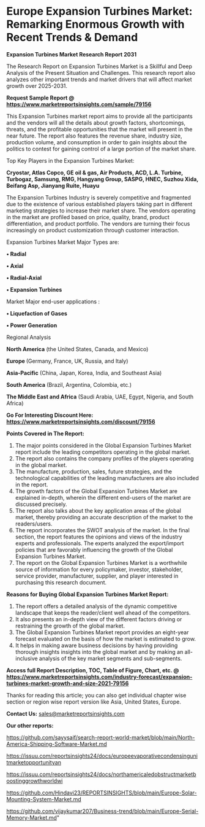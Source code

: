 # Europe Expansion Turbines Market: Remarking Enormous Growth with Recent Trends & Demand

<strong>Expansion Turbines Market Research Report 2031</strong>

The Research Report on Expansion Turbines Market is a Skillful and Deep Analysis of the Present Situation and Challenges. This research report also analyzes other important trends and market drivers that will affect market growth over 2025-2031.

<strong>Request Sample Report @ <a href=https://www.marketreportsinsights.com/sample/79156>https://www.marketreportsinsights.com/sample/79156</a></strong>

This Expansion Turbines market report aims to provide all the participants and the vendors will all the details about growth factors, shortcomings, threats, and the profitable opportunities that the market will present in the near future. The report also features the revenue share, industry size, production volume, and consumption in order to gain insights about the politics to contest for gaining control of a large portion of the market share.

Top Key Players in the Expansion Turbines Market:

<strong>Cryostar, Atlas Copco, GE oil & gas, Air Products, ACD, L.A. Turbine, Turbogaz, Samsung, RMG, Hangyang Group, SASPG, HNEC, Suzhou Xida, Beifang Asp, Jianyang Ruite, Huayu</strong>

The Expansion Turbines Industry is severely competitive and fragmented due to the existence of various established players taking part in different marketing strategies to increase their market share. The vendors operating in the market are profiled based on price, quality, brand, product differentiation, and product portfolio. The vendors are turning their focus increasingly on product customization through customer interaction.

Expansion Turbines Market Major Types are:

<strong>• Radial

• Axial

• Radial-Axial

• Expansion Turbines</strong>

Market Major end-user applications :

<strong>• Liquefaction of Gases

• Power Generation</strong>

Regional Analysis

</u><strong><b>North America</b></strong> (the United States, Canada, and Mexico)

<strong><b>Europe </b></strong>(Germany, France, UK, Russia, and Italy)

<strong><b>Asia-Pacific</b></strong> (China, Japan, Korea, India, and Southeast Asia)

<strong><b>South America</b></strong> (Brazil, Argentina, Colombia, etc.)

<strong><b>The Middle East and Africa</b></strong> (Saudi Arabia, UAE, Egypt, Nigeria, and South Africa)

<strong>Go For Interesting Discount Here: <a href=https://www.marketreportsinsights.com/discount/79156>https://www.marketreportsinsights.com/discount/79156</a></strong>

<strong>Points Covered in The Report:</strong>
<ol>
  <li>The major points considered in the Global Expansion Turbines Market report include the leading competitors operating in the global market.</li>
  <li>The report also contains the company profiles of the players operating in the global market.</li>
  <li>The manufacture, production, sales, future strategies, and the technological capabilities of the leading manufacturers are also included in the report.</li>
  <li>The growth factors of the Global Expansion Turbines Market are explained in-depth, wherein the different end-users of the market are discussed precisely.</li>
  <li>The report also talks about the key application areas of the global market, thereby providing an accurate description of the market to the readers/users.</li>
  <li>The report incorporates the SWOT analysis of the market. In the final section, the report features the opinions and views of the industry experts and professionals. The experts analyzed the export/import policies that are favorably influencing the growth of the Global Expansion Turbines Market.</li>
  <li>The report on the Global Expansion Turbines Market is a worthwhile source of information for every policymaker, investor, stakeholder, service provider, manufacturer, supplier, and player interested in purchasing this research document.</li>
</ol>
<strong>Reasons for Buying Global Expansion Turbines Market Report:</strong>

<ol>
  <li>The report offers a detailed analysis of the dynamic competitive landscape that keeps the reader/client well ahead of the competitors.</li>
  <li>It also presents an in-depth view of the different factors driving or restraining the growth of the global market.</li>
  <li>The Global Expansion Turbines Market report provides an eight-year forecast evaluated on the basis of how the market is estimated to grow.</li>
  <li>It helps in making aware business decisions by having providing thorough insights insights into the global market and by making an all-inclusive analysis of the key market segments and sub-segments.</li>
</ol>
<strong>Access full Report Description, TOC, Table of Figure, Chart, etc. @ <a href=https://www.marketreportsinsights.com/industry-forecast/expansion-turbines-market-growth-and-size-2021-79156>https://www.marketreportsinsights.com/industry-forecast/expansion-turbines-market-growth-and-size-2021-79156</a></strong>


Thanks for reading this article; you can also get individual chapter wise section or region wise report version like Asia, United States, Europe.

<strong>Contact Us:</strong>
sales@marketreportsinsights.com

<strong>Our other reports:</strong>

<a href=https://github.com/sayysaif/search-report-world-market/blob/main/North-America-Shipping-Software-Market.md>https://github.com/sayysaif/search-report-world-market/blob/main/North-America-Shipping-Software-Market.md</a>

<a href=https://issuu.com/reportsinsights24/docs/europeevaporativecondensingunitmarketopportunityan>https://issuu.com/reportsinsights24/docs/europeevaporativecondensingunitmarketopportunityan</a>

<a href=https://issuu.com/reportsinsights24/docs/northamericaledobstructmarketboostinggrowthworldwi>https://issuu.com/reportsinsights24/docs/northamericaledobstructmarketboostinggrowthworldwi</a>

<a href=https://github.com/Hindavi23/REPORTSINSIGHTS/blob/main/Europe-Solar-Mounting-System-Market.md>https://github.com/Hindavi23/REPORTSINSIGHTS/blob/main/Europe-Solar-Mounting-System-Market.md</a>

<a href=https://github.com/vijaykumar207/Business-trend/blob/main/Europe-Serial-Memory-Market.md>https://github.com/vijaykumar207/Business-trend/blob/main/Europe-Serial-Memory-Market.md</a>"
